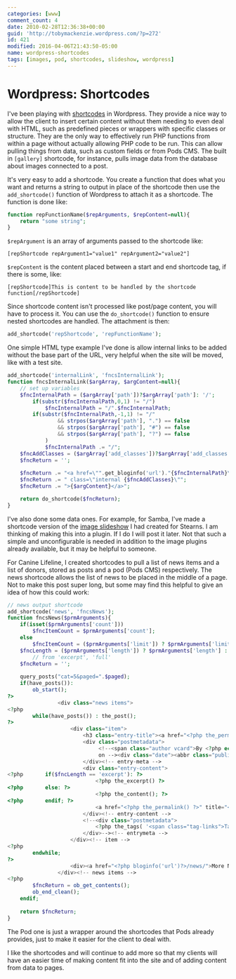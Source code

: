 ```yaml
---
categories: [www]
comment_count: 4
date: 2010-02-28T12:36:38+00:00
guid: 'http://tobymackenzie.wordpress.com/?p=272'
id: 421
modified: 2016-04-06T21:43:50-05:00
name: wordpress-shortcodes
tags: [images, pod, shortcodes, slideshow, wordpress]
---
```


Wordpress: Shortcodes
=====================

I've been playing with [shortcodes](http://codex.wordpress.org/Shortcode_API) in Wordpress.  They provide a nice way to allow the client to insert certain content without them needing to even deal with HTML, such as predefined pieces or wrappers with specific classes or structure.  They are the only way to effectively run PHP functions from within a page without actually allowing PHP code to be run.  This can allow pulling things from data, such as custom fields or from Pods CMS.  The built in `[gallery]` shortcode, for instance, pulls image data from the database about images connected to a post.

It's very easy to add a shortcode.  You create a function that does what you want and returns a string to output in place of the shortcode then use the `add_shortcode()` function of Wordpress to attach it as a shortcode.  The function is done like: 

``` php
function repFunctionName($repArguments, $repContent=null){
	return "some string";
}
```

`$repArgument` is an array of arguments passed to the shortcode like: 

```
[repShortcode repArgument1="value1" repArgument2="value2"]
```

<!--more-->

`$repContent` is the content placed between a start and end shortcode tag, if there is some, like: 

```
[repShortcode]This is content to be handled by the shortcode function[/repShortcode]
```

Since shortcode content isn't processed like post/page content, you will have to process it.  You can use the `do_shortcode()` function to ensure nested shortcodes are handled.  The attachment is then:

``` php
add_shortcode('repShortcode', 'repFunctionName');
```

One simple HTML type example I've done is allow internal links to be added without the base part of the URL, very helpful when the site will be moved, like with a test site. 

``` php
add_shortcode('internalLink', 'fncsInternalLink');
function fncsInternalLink($argArray, $argContent=null){
	// set up variables
	$fncInternalPath = ($argArray['path'])?$argArray['path']: '/';
		if(substr($fncInternalPath,0,1) != "/")
			$fncInternalPath = "/".$fncInternalPath;
		if(substr($fncInternalPath,-1,1) != "/" 
				&& strpos($argArray['path'], ".") == false 
				&& strpos($argArray['path'], "#") == false 
				&& strpos($argArray['path'], "?") == false
			)
			$fncInternalPath .= "/";
	$fncAddClasses = ($argArray['add_classes'])?$argArray['add_classes']: null;
	$fncReturn = '';
	
	$fncReturn .= "<a href=\"".get_bloginfo('url')."{$fncInternalPath}\"";
	$fncReturn .= " class=\"internal {$fncAddClasses}\"";
	$fncReturn .= ">{$argContent}</a>";

	return do_shortcode($fncReturn);
}

```

I've also done some data ones.  For example, for Samba, I've made a shortcode version of the [image slideshow](https://tobymackenzie.com/blog/2009/12/08/stearns-slideshow-media-tags/) I had created for Stearns.  I am thinking of making this into a plugin.  If I do I will post it later.  Not that such a simple and unconfigurable is needed in addition to the image plugins already available, but it may be helpful to someone.

For Canine Lifeline, I created shortcodes to pull a list of news items and a list of donors, stored as posts and a pod (Pods CMS) respectively.  The news shortcode allows the list of news to be placed in the middle of a page.  Not to make this post super long, but some may find this helpful to give an idea of how this could work:

``` php
// news output shortcode
add_shortcode('news', 'fncsNews');
function fncsNews($prmArguments){
	if(isset($prmArguments['count']))
		$fncItemCount = $prmArguments['count'];
	else
		$fncItemCount = ($prmArguments['limit']) ? $prmArguments['limit'] : 3;
	$fncLength = ($prmArguments['length']) ? $prmArguments['length'] : 'excerpt';
		// from 'excerpt', 'full'
	$fncReturn = '';
	
	query_posts("cat=5&paged=".$paged); 
	if(have_posts()):
		ob_start();
?>
            	<div class="news items">
<?php 
		while(have_posts()) : the_post();
?>
					<div class="item">
						<h3 class="entry-title"><a href="<?php the_permalink() ?>" title="<?php printf( __('Permalink to %s', 'sandbox'), the_title_attribute('echo=0') ) ?>" rel="bookmark"><?php the_title() ?></a></h3>
						<div class="postmetadata">
							 <!--<span class="author vcard">By <?php echo get_the_author(); ?></span>
							 on --><div class="date"><abbr class="published" title="<?php the_time('Y-m-d') ?>"><?php unset($previousday); echo the_date( '', '', '', false ); ?></abbr></div>
						</div><!-- entry-meta -->
						<div class="entry-content">
<?php		if($fncLength == 'excerpt'): ?>
							<?php the_excerpt() ?>
<?php		else: ?>
							<?php the_content(); ?>
<?php		endif; ?>
							<a href="<?php the_permalink() ?>" title="<?php printf( __('Permalink to %s', 'sandbox'), the_title_attribute('echo=0') ) ?>" rel="bookmark">Read More &raquo;</a>
						</div><!-- entry-content -->
						<!--<div class="postmetadata">
							<?php the_tags( '<span class="tag-links">Tagged ', ", ", "</span>\n\t\t\t\t\t<span class=\"meta-sep\">|</span>\n" ) ?>
						</div>--><!-- entrymeta -->
					</div><!-- item -->
<?php
		endwhile;
?>
					<div><a href="<?php bloginfo('url')?>/news/">More News</a></div>
				</div><!-- news items -->
<?php	
		$fncReturn = ob_get_contents();
		ob_end_clean();
	endif; 
	
	return $fncReturn;
}
```

The Pod one is just a wrapper around the shortcodes that Pods already provides, just to make it easier for the client to deal with.

I like the shortcodes and will continue to add more so that my clients will have an easier time of making content fit into the site and of adding content from data to pages.
